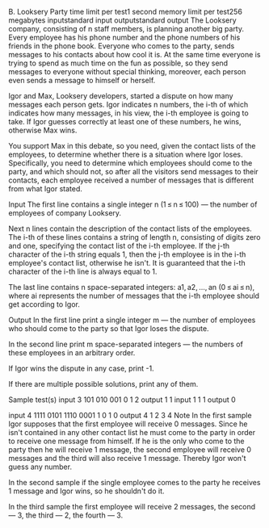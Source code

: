 B. Looksery Party
time limit per test1 second
memory limit per test256 megabytes
inputstandard input
outputstandard output
The Looksery company, consisting of n staff members, is planning another big party. Every employee has his phone number and the phone numbers of his friends in the phone book. Everyone who comes to the party, sends messages to his contacts about how cool it is. At the same time everyone is trying to spend as much time on the fun as possible, so they send messages to everyone without special thinking, moreover, each person even sends a message to himself or herself.

Igor and Max, Looksery developers, started a dispute on how many messages each person gets. Igor indicates n numbers, the i-th of which indicates how many messages, in his view, the i-th employee is going to take. If Igor guesses correctly at least one of these numbers, he wins, otherwise Max wins.

You support Max in this debate, so you need, given the contact lists of the employees, to determine whether there is a situation where Igor loses. Specifically, you need to determine which employees should come to the party, and which should not, so after all the visitors send messages to their contacts, each employee received a number of messages that is different from what Igor stated.

Input
The first line contains a single integer n (1 ≤ n ≤ 100) — the number of employees of company Looksery.

Next n lines contain the description of the contact lists of the employees. The i-th of these lines contains a string of length n, consisting of digits zero and one, specifying the contact list of the i-th employee. If the j-th character of the i-th string equals 1, then the j-th employee is in the i-th employee's contact list, otherwise he isn't. It is guaranteed that the i-th character of the i-th line is always equal to 1.

The last line contains n space-separated integers: a1, a2, ..., an (0 ≤ ai ≤ n), where ai represents the number of messages that the i-th employee should get according to Igor.

Output
In the first line print a single integer m — the number of employees who should come to the party so that Igor loses the dispute.

In the second line print m space-separated integers — the numbers of these employees in an arbitrary order.

If Igor wins the dispute in any case, print -1.

If there are multiple possible solutions, print any of them.

Sample test(s)
input
3
101
010
001
0 1 2
output
1
1 
input
1
1
1
output
0

input
4
1111
0101
1110
0001
1 0 1 0
output
4
1 2 3 4 
Note
In the first sample Igor supposes that the first employee will receive 0 messages. Since he isn't contained in any other contact list he must come to the party in order to receive one message from himself. If he is the only who come to the party then he will receive 1 message, the second employee will receive 0 messages and the third will also receive 1 message. Thereby Igor won't guess any number.

In the second sample if the single employee comes to the party he receives 1 message and Igor wins, so he shouldn't do it.

In the third sample the first employee will receive 2 messages, the second — 3, the third — 2, the fourth — 3.